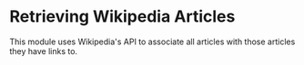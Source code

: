 # Retrieving Wikipedia Articles
This module uses Wikipedia's API to associate all articles with those articles they have links to.